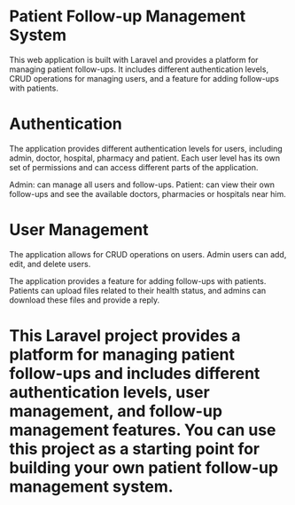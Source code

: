 # Patient Follow-up Management System

This web application is built with Laravel and provides a platform for managing patient follow-ups. It includes different authentication levels, CRUD operations for managing users, and a feature for adding follow-ups with patients.

# Authentication

The application provides different authentication levels for users, including admin, doctor, hospital, pharmacy and patient. Each user level has its own set of permissions and can access different parts of the application.

Admin: can manage all users and follow-ups.
Patient: can view their own follow-ups and see the available doctors, pharmacies or hospitals near him.

# User Management

The application allows for CRUD operations on users. Admin users can add, edit, and delete users.

The application provides a feature for adding follow-ups with patients. Patients can upload files related to their health status, and admins can download these files and provide a reply.


# This Laravel project provides a platform for managing patient follow-ups and includes different authentication levels, user management, and follow-up management features. You can use this project as a starting point for building your own patient follow-up management system.
